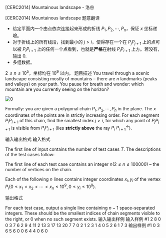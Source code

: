 



[CERC2014] Mountainous landscape - 洛谷














[CERC2014] Mountainous landscape
题意翻译
- 给定平面内一个由点依次连接起来形成的折线 $P_1,P_2,\cdots,P_n$，保证 $x$ 坐标递增。
- 对于折线上的所有线段，找到最小的 $j>i$，使得存在一个在 $P_jP_{j+1}$ 上的点可以被 $P_iP_{i+1}$ 上的任何一个点看到，也就是**严格**在射线 $P_iP_{i+1}$ 上方。若没有，输出 $0$.
- 多组数据。

$2\le n\le 10^5$，坐标均在 $10^9$ 以内。
题目描述
You travel through a scenic landscape consisting mostly of mountains – there are $n$ landmarks (peaks and valleys) on your path. You pause for breath and wonder: which mountain are you currently seeing on the horizon?

![0](https://cdn.luogu.com.cn/upload/pic/23379.png)

Formally: you are given a polygonal chain $P_1,P_2,\cdots,P_n$ in the plane. The $x$ coordinates of the points are in strictly increasing order. For each segment $P_i P_{i+1}$ of this chain, find the smallest index $j > i$, for which any point of $P_j P_{j+1}$ is visible from $P_i P_{i+1}$ (lies **strictly above** the ray $P_i \ P^{\rightarrow}_{i+1}$).


输入输出格式
输入格式

The first line of input contains the number of test cases $T$. The descriptions of the test cases follow:

The first line of each test case contains an integer $n(2 \le n \le 100 000)$ – the number of vertices on the chain.

Each of the following $n$ lines contains integer coordinates $x_i, y_i$ of the vertex $P_i (0 \le x_1 < x_2 < \cdots < x_n \le 10^9, 0 \le y_i \le 10^9)$.

输出格式

For each test case, output a single line containing $n-1$ space-separated integers. These should be the smallest indices of chain segments visible to the right, or $0$ when no such segment exists.
输入输出样例
输入样例 #1
2
8
0 0
3 7
6 2
9 4
11 2
13 3
17 13
20 7
7
0 2
1 2
3 1
4 0
5 2
6 1
7 3
输出样例 #1
0 3 6 5 6 0 0
6 4 4 0 6 0






